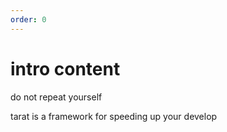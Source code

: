 ```yaml
---
order: 0
---
```


# intro content

do not repeat yourself

tarat is a framework for speeding up your develop
